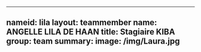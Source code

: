 
---
nameid: lila
layout: teammember
name: ANGELLE LILA DE HAAN
title: Stagiaire KIBA
group: team
summary: 
image: /img/Laura.jpg
---

